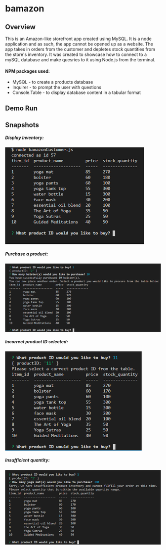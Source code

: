# bamazon

Overview
------------ 

This is an Amazon-like storefront app created using MySQL. It is a node application and as such, the app cannot be opened up as a website. The app takes in orders from the customer and depletes stock quantities from the store's inventory. It was created to showcase how to connect to a mySQL database and make quesries to it using Node.js from the  terminal.

#### NPM packages used: 
* MySQL - to create a products database 
* Inquirer - to prompt the user with questions
* Console.Table - to display database content in a tabular format

Demo Run
------------ 

Snapshots
------------ 
##### Display Inventory:
![](images/display_inventory.png)

##### Purchase a product:
![](images/purchase_product.png)

##### Incorrect product ID selected:
![](images/incorrect_productID.png)

##### Insufficient quantity:
![](images/insufficient_inventory.png)


